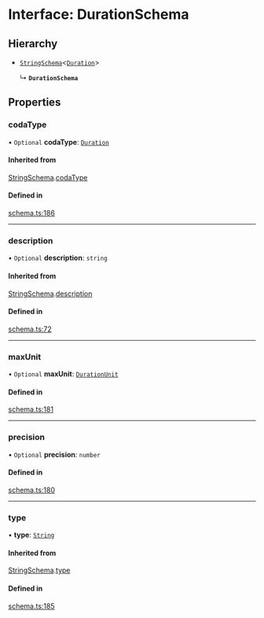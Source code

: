 # Interface: DurationSchema

## Hierarchy

- [`StringSchema`](StringSchema.md)<[`Duration`](../enums/ValueHintType.md#duration)\>

  ↳ **`DurationSchema`**

## Properties

### codaType

• `Optional` **codaType**: [`Duration`](../enums/ValueHintType.md#duration)

#### Inherited from

[StringSchema](StringSchema.md).[codaType](StringSchema.md#codatype)

#### Defined in

[schema.ts:186](https://github.com/coda/packs-sdk/blob/main/schema.ts#L186)

___

### description

• `Optional` **description**: `string`

#### Inherited from

[StringSchema](StringSchema.md).[description](StringSchema.md#description)

#### Defined in

[schema.ts:72](https://github.com/coda/packs-sdk/blob/main/schema.ts#L72)

___

### maxUnit

• `Optional` **maxUnit**: [`DurationUnit`](../enums/DurationUnit.md)

#### Defined in

[schema.ts:181](https://github.com/coda/packs-sdk/blob/main/schema.ts#L181)

___

### precision

• `Optional` **precision**: `number`

#### Defined in

[schema.ts:180](https://github.com/coda/packs-sdk/blob/main/schema.ts#L180)

___

### type

• **type**: [`String`](../enums/ValueType.md#string)

#### Inherited from

[StringSchema](StringSchema.md).[type](StringSchema.md#type)

#### Defined in

[schema.ts:185](https://github.com/coda/packs-sdk/blob/main/schema.ts#L185)
